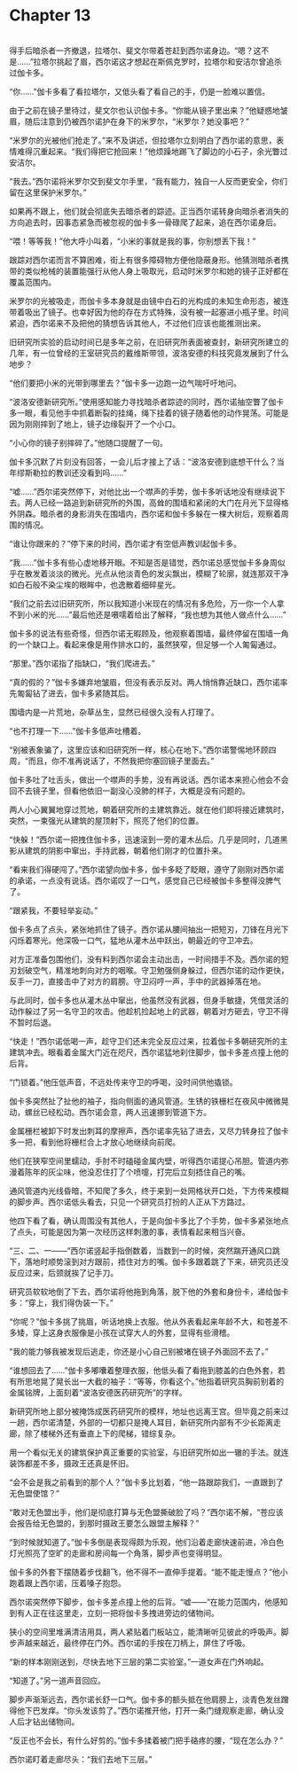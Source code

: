 # Chapter 13

<br>
得手后暗杀者一齐撤退，拉塔尔、斐文尔带着苍赶到西尔诺身边。“嗯？这不是……”拉塔尔挑起了眉，西尔诺这才想起在斯佩克罗时，拉塔尔和安洁尔曾追杀过伽卡多。

“你……”伽卡多看了看拉塔尔，又低头看了看自己的手，仍是一脸难以置信。

由于之前在镜子里待过，斐文尔也认识伽卡多。“你能从镜子里出来？”他疑惑地皱眉，随后注意到仍被西尔诺护在身下的米罗尔，“米罗尔？她没事吧？”

“米罗尔的光被他们抢走了。”来不及讲述，但拉塔尔立刻明白了西尔诺的意思，表情难得沉重起来。“我们得把它抢回来！”他烦躁地踢飞了脚边的小石子，余光瞥过安洁尔。

“我去。”西尔诺将米罗尔交到斐文尔手里，“我有能力，独自一人反而更安全，你们留在这里保护米罗尔。”

如果再不跟上，他们就会彻底失去暗杀者的踪迹。正当西尔诺转身向暗杀者消失的方向追去时，因事态紧急而被忽视的伽卡多一骨碌爬了起来，追在西尔诺身后。

“喂！等等我！”他大呼小叫着，“小米的事就是我的事，你别想丢下我！”

跟踪对西尔诺而言不算困难，街上有很多障碍物方便他隐蔽身形。他猜测暗杀者携带的类似枪械的装置能强行从他人身上吸取光，启动时米罗尔和她的镜子正好都在覆盖范围内。

米罗尔的光被吸走，而伽卡多本身就是由镜中白石的光构成的未知生命形态，被连带着吸出了镜子。也幸好因为他的存在方式特殊，没有被一起塞进小瓶子里。时间紧迫，西尔诺来不及把他的猜想告诉其他人，不过他们应该也能推测出来。

旧研究所实验的启动时间已是多年之前，在旧研究所表面被查封，新研究所建立的几年，有一位曾经的王室研究员的戴维斯带领，波洛安德的科技究竟发展到了什么地步？

“他们要把小米的光带到哪里去？”伽卡多一边跑一边气喘吁吁地问。

“波洛安德新研究所。”使用感知能力寻找暗杀者踪迹的同时，西尔诺抽空瞥了伽卡多一眼，看见他手中抓着断裂的挂绳，绳下挂着的镜子随着他的动作晃荡。可能是因为刚刚摔到了地上，镜子边缘裂开了一个小口。

“小心你的镜子别摔碎了。”他随口提醒了一句。

伽卡多沉默了片刻没有回答，一会儿后才接上了话：“波洛安德到底想干什么？当年缪斯勒拉的教训还没看到吗……”

“嘘……”西尔诺突然停下，对他比出一个噤声的手势，伽卡多听话地没有继续说下去。两人已经一路追到新研究所的外围，高耸的围墙和紧闭的大门在月光下显得格外阴森。暗杀者的身影消失在围墙内，西尔诺和伽卡多躲在一棵大树后，观察着周围的情况。

“谁让你跟来的？”停下来的时间，西尔诺才有空低声教训起伽卡多。

“我……”伽卡多有些心虚地移开眼。不知是否是错觉，西尔诺总感觉伽卡多身周似乎在散发着淡淡的微光。光点从他淡青色的发尖飘出，模糊了轮廓，就连那双干净如白石般不染尘埃的眼眸中，也逸散着细碎星光。

“我们之前去过旧研究所，所以我知道小米现在的情况有多危险，万一你一个人拿不到小米的光……”最后他还是嗫嚅着给出了解释，“我也想为其他人做点什么……”

伽卡多的说法有些奇怪，但西尔诺无暇顾及，他观察着围墙，最终停留在围墙一角的一个缺口上。看起来像是用作排水口的，虽然狭窄，但足够一个人匍匐通过。

“那里。”西尔诺指了指缺口，“我们爬进去。”

“真的假的？”伽卡多嫌弃地皱眉，但没有表示反对。两人悄悄靠近缺口，西尔诺率先匍匐钻了进去，伽卡多紧随其后。

围墙内是一片荒地，杂草丛生，显然已经很久没有人打理了。

“也不打理一下……”伽卡多低声吐槽着。

“别被表象骗了，这里应该和旧研究所一样，核心在地下。”西尔诺警惕地环顾四周，“而且，你不准再说话了，不然我把你塞回镜子里面去。”

伽卡多吐了吐舌头，做出一个噤声的手势，没有再说话。西尔诺本来担心他会不会回不去镜子里，但看他依旧一副没心没肺的样子，大概是没有问题的。

两人小心翼翼地穿过荒地，朝着研究所的主建筑靠近。就在他们即将接近建筑时，突然，一束强光从建筑的屋顶射下，照亮了他们的位置。

“快躲！”西尔诺一把拽住伽卡多，迅速滚到一旁的灌木丛后。几乎是同时，几道黑影从建筑的阴影中窜出，手持武器，朝着他们刚才的位置扑来。

“看来我们得硬闯了。”西尔诺望向伽卡多，伽卡多眨了眨眼，遵守了刚刚对西尔诺的承诺，一点没有说话。西尔诺叹了一口气，感觉自己已经被伽卡多整得没脾气了。

“跟紧我，不要轻举妄动。”

伽卡多点了点头，紧张地抓住了镜子。西尔诺从腰间抽出一把短刃，刀锋在月光下闪烁着寒光。他深吸一口气，猛地从灌木丛中跃出，朝最近的守卫冲去。

对方正准备包围他们，没有料到西尔诺会主动出击，一时间措手不及。西尔诺的短刃划破空气，精准地刺向对方的咽喉。守卫勉强侧身躲过，但西尔诺的动作更快，反手一刀，直接击中了对方的肩膀。守卫闷哼一声，手中的武器掉落在地。

与此同时，伽卡多也从灌木丛中窜出，他虽然没有武器，但身手敏捷，凭借灵活的动作躲过了另一名守卫的攻击。他趁机捡起地上的武器，朝着对方砸去，守卫不得不暂时后退。

“快走！”西尔诺低喝一声，趁守卫们还未完全反应过来，拉着伽卡多朝研究所的主建筑冲去。眼看着金属大门近在咫尺，西尔诺猛地刹住脚步，伽卡多差点撞上他的后背。

“门锁着。”他压低声音，不远处传来守卫的呼喝，没时间供他撬锁。

伽卡多突然扯了扯他的袖子，指向侧面的通风管道。生锈的铁栅栏在夜风中微微晃动，螺丝已经松动。西尔诺会意，两人迅速挪到管道下方。

金属栅栏被卸下时发出刺耳的摩擦声，西尔诺率先钻了进去，又尽力转身拉了伽卡多一把，看到他将栅栏合上才放心地继续向前爬。

他们在狭窄空间里蠕动，手肘不时磕碰金属内壁，听得西尔诺提心吊胆。管道内弥漫着陈年的灰尘味，他没忍住打了个喷嚏，打完后立刻捂住自己的嘴。

通风管道内光线昏暗，不知爬了多久，终于来到一处网格状开口处，下方传来模糊的脚步声。西尔诺低头看去，只见一个研究员打扮的人正从下方路过。

他四下看了看，确认周围没有其他人，于是向伽卡多比了个手势，伽卡多紧张地点了点头，可能是因为第一次经历这样刺激的事，表情看起来相当兴奋。

“三、二、一——”西尔诺竖起手指倒数着，当数到一的时候，突然踹开通风口跳下，落地时顺势滚到对方跟前，捂住对方的嘴。伽卡多跟着跳了下来，研究员还没反应过来，后颈就挨了记手刀。

研究员软软地倒了下去，西尔诺将他拖到角落，脱下他的外套和身份卡，递给伽卡多：“穿上，我们得伪装一下。”

“你呢？”伽卡多挑了挑眉，听话地换上衣服。他从外表看起来年龄不大，和苍差不多矮，穿上这身衣服像是小孩在试穿大人的外套，显得有些滑稽。

“我的能力够我被发现后逃走，你还是小心自己别被堵在镜子外面回不去了。”

“谁想回去了……”伽卡多嘟囔着整理衣服，他低头看了看拖到膝盖的白色外套，若有所思地晃了晃长出一大截的袖子：“等等，你看这个。”他指着研究员胸前别着的金属铭牌，上面刻着“波洛安德医药研究所”的字样。

新研究所地上部分被掩饰成医药研究所的模样，地址也远离王宫。但毕竟之前来过一趟，西尔诺清楚，外部的一切都只是掩人耳目，新研究所内部有不少长距离走廊，除了楼梯外还有垂直上下的爬梯，错综复杂。

用一个看似无关的建筑保护真正重要的实验室，与旧研究所如出一辙的手法。就连装饰都差不多，摄政王还真是怀旧。

“会不会是我之前看到的那个人？”伽卡多比划着，“他一路跟踪我们，一直跟到了无色盟使馆？”

“敢对无色盟出手，他们是彻底打算与无色盟撕破脸了吗？”西尔诺不解，“苍应该会报告给无色盟的，到那时摄政王要怎么跟盟主解释？”

“到时候就知道了。”伽卡多倒是表现得颇为乐观，他们沿着走廊快速前进，冷白色灯光照亮了空旷的走廊和房间每一个角落，脚步声也变得明显。

伽卡多的外套下摆随着步伐翻飞，他不得不一直伸手提着。“能不能走慢点？”他小跑着跟上西尔诺，压着嗓子抱怨。

西尔诺突然停下脚步，伽卡多差点撞上他的后背。“嘘——”在能力范围内，他感知到有人正在往这里走，立刻一把将伽卡多拽进旁边的储物间。

狭小的空间里堆满清洁用具，两人紧贴着门板站立，能清晰听见彼此的呼吸声。脚步声越来越近，最终停在门外。西尔诺的手按在刀柄上，屏住了呼吸。

“新的样本刚刚送到，尽快去地下三层的第二实验室。”一道女声在门外响起。

“知道了。”另一道声音回应。

脚步声渐渐远去，西尔诺长舒一口气。伽卡多的额头抵在他肩膀上，淡青色发丝蹭得他下巴发痒。“你头发该剪了。”西尔诺推开他，打开一条门缝观察走廊，确认没人后才钻出储物间。

“反正也不会长，有什么好剪的。”伽卡多揉着被门把手硌疼的腰，“现在怎么办？”

西尔诺盯着走廊尽头：“我们去地下三层。”

